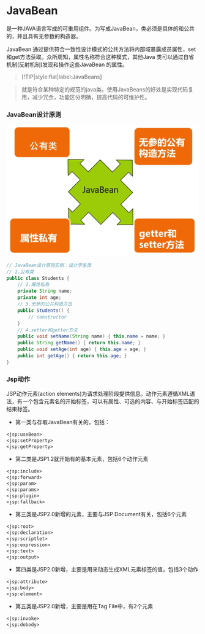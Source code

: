 # JavaBean

是一种JAVA语言写成的可重用组件。为写成JavaBean，类必须是具体的和公共的，并且具有无参数的构造器。

JavaBean 通过提供符合一致性设计模式的公共方法将内部域暴露成员属性，set和get方法获取。众所周知，属性名称符合这种模式，其他Java 类可以通过自省机制(反射机制)发现和操作这些JavaBean 的属性。

> [!TIP|style:flat|label:JavaBeans]

> 就是符合某种特定的规范的java类。使用JavaBeans的好处是实现代码复用，减少冗余，功能区分明确，提高代码的可维护性。

### JavaBean设计原则

![java-bean-design-principles](img/java-bean-design-principles.png)

```java
// JavaBean设计原则实例：设计学生类
// 1.公有类
public class Students {
    // 2.属性私有
    private String name;
    private int age;
    // 3.无参的公共构造方法
    public Students() {
        // constructor
    }
    // 4.setter和getter方法
    public void setName(String name) { this.name = name; }
    public String getName() { return this.name; }
    public void setAge(int age) { this.age = age; }
    public int getAge() { return this.age; }
}
```

### Jsp动作

JSP动作元素(action elements)为请求处理阶段提供信息。动作元素遵循XML语法，有一个包含元素名的开始标签，可以有属性、可选的内容、与开始标签匹配的结束标签。

* 第一类与存取JavaBean有关的，包括：

```
<jsp:useBean>
<jsp:setProperty>
<jsp:getProperty>
```

* 第二类是JSP1.2就开始有的基本元素，包括6个动作元素

```
<jsp:include>
<jsp:forward>
<jsp:param>
<jsp:params>
<jsp:plugin>
<jsp:fallback>
```

* 第三类是JSP2.0新增的元素，主要与JSP Document有关，包括6个元素

```
<jsp:root>
<jsp:declaration>
<jsp:scriptlet>
<jsp:expression>
<jsp:text>
<jsp:output>
```

* 第四类是JSP2.0新增，主要是用来动态生成XML元素标签的值，包括3个动作

```
<jsp:attribute>
<jsp:body>
<jsp:element>
```

* 第五类是JSP2.0新增，主要是用在Tag File中，有2个元素

```
<jsp:invoke>
<jsp:dobody>
```